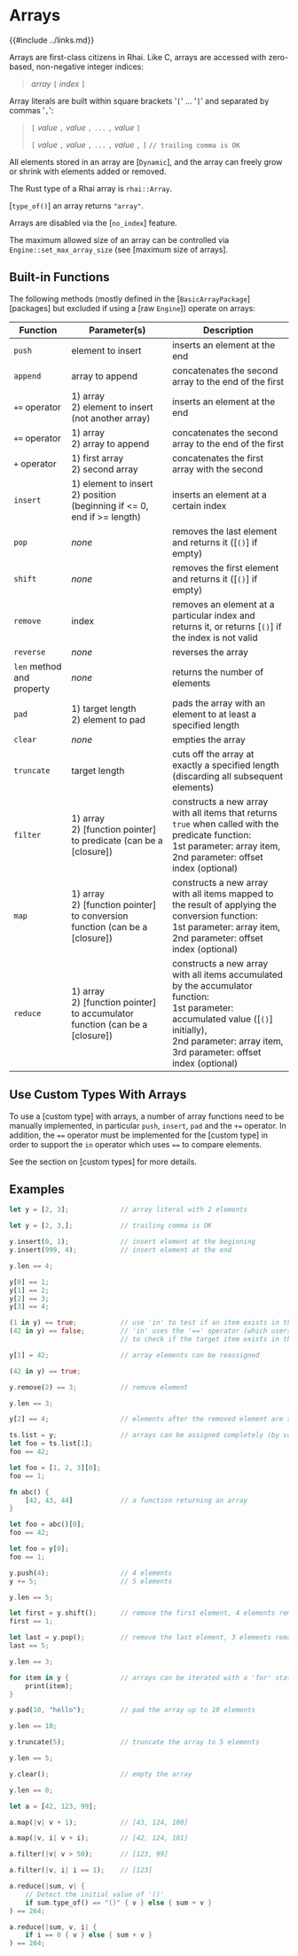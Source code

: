 Arrays
======

{{#include ../links.md}}

Arrays are first-class citizens in Rhai. Like C, arrays are accessed with zero-based, non-negative integer indices:

> _array_ `[` _index_ `]`

Array literals are built within square brackets '`[`' ... '`]`' and separated by commas '`,`':

> `[` _value_ `,` _value_ `,` `...` `,` _value_ `]`
>
> `[` _value_ `,` _value_ `,` `...` `,` _value_ `,` `]`     `// trailing comma is OK`

All elements stored in an array are [`Dynamic`], and the array can freely grow or shrink with elements added or removed.

The Rust type of a Rhai array is `rhai::Array`.

[`type_of()`] an array returns `"array"`.

Arrays are disabled via the [`no_index`] feature.

The maximum allowed size of an array can be controlled via `Engine::set_max_array_size`
(see [maximum size of arrays].


Built-in Functions
-----------------

The following methods (mostly defined in the [`BasicArrayPackage`][packages] but excluded if using a [raw `Engine`]) operate on arrays:

| Function                  | Parameter(s)                                                                    | Description                                                                                                                                                                                                       |
| ------------------------- | ------------------------------------------------------------------------------- | ----------------------------------------------------------------------------------------------------------------------------------------------------------------------------------------------------------------- |
| `push`                    | element to insert                                                               | inserts an element at the end                                                                                                                                                                                     |
| `append`                  | array to append                                                                 | concatenates the second array to the end of the first                                                                                                                                                             |
| `+=` operator             | 1) array<br/>2) element to insert (not another array)                           | inserts an element at the end                                                                                                                                                                                     |
| `+=` operator             | 1) array<br/>2) array to append                                                 | concatenates the second array to the end of the first                                                                                                                                                             |
| `+` operator              | 1) first array<br/>2) second array                                              | concatenates the first array with the second                                                                                                                                                                      |
| `insert`                  | 1) element to insert<br/>2) position (beginning if <= 0, end if >= length)      | inserts an element at a certain index                                                                                                                                                                             |
| `pop`                     | _none_                                                                          | removes the last element and returns it ([`()`] if empty)                                                                                                                                                         |
| `shift`                   | _none_                                                                          | removes the first element and returns it ([`()`] if empty)                                                                                                                                                        |
| `remove`                  | index                                                                           | removes an element at a particular index and returns it, or returns [`()`] if the index is not valid                                                                                                              |
| `reverse`                 | _none_                                                                          | reverses the array                                                                                                                                                                                                |
| `len` method and property | _none_                                                                          | returns the number of elements                                                                                                                                                                                    |
| `pad`                     | 1) target length<br/>2) element to pad                                          | pads the array with an element to at least a specified length                                                                                                                                                     |
| `clear`                   | _none_                                                                          | empties the array                                                                                                                                                                                                 |
| `truncate`                | target length                                                                   | cuts off the array at exactly a specified length (discarding all subsequent elements)                                                                                                                             |
| `filter`                  | 1) array<br/>2) [function pointer] to predicate (can be a [closure])            | constructs a new array with all items that returns `true` when called with the predicate function:<br/>1st parameter: array item,<br/>2nd parameter: offset index (optional)                                      |
| `map`                     | 1) array<br/>2) [function pointer] to conversion function (can be a [closure])  | constructs a new array with all items mapped to the result of applying the conversion function:<br/>1st parameter: array item,<br/>2nd parameter: offset index (optional)                                         |
| `reduce`                  | 1) array<br/>2) [function pointer] to accumulator function (can be a [closure]) | constructs a new array with all items accumulated by the accumulator function:<br/>1st parameter: accumulated value ([`()`] initially),<br/>2nd parameter: array item,<br/>3rd parameter: offset index (optional) |


Use Custom Types With Arrays
---------------------------

To use a [custom type] with arrays, a number of array functions need to be manually implemented,
in particular `push`, `insert`, `pad` and the `+=` operator.  In addition, the `==` operator must be
implemented for the [custom type] in order to support the `in` operator which uses `==` to
compare elements.

See the section on [custom types] for more details.


Examples
--------

```rust
let y = [2, 3];             // array literal with 2 elements

let y = [2, 3,];            // trailing comma is OK

y.insert(0, 1);             // insert element at the beginning
y.insert(999, 4);           // insert element at the end

y.len == 4;

y[0] == 1;
y[1] == 2;
y[2] == 3;
y[3] == 4;

(1 in y) == true;           // use 'in' to test if an item exists in the array
(42 in y) == false;         // 'in' uses the '==' operator (which users can override)
                            // to check if the target item exists in the array

y[1] = 42;                  // array elements can be reassigned

(42 in y) == true;

y.remove(2) == 3;           // remove element

y.len == 3;

y[2] == 4;                  // elements after the removed element are shifted

ts.list = y;                // arrays can be assigned completely (by value copy)
let foo = ts.list[1];
foo == 42;

let foo = [1, 2, 3][0];
foo == 1;

fn abc() {
    [42, 43, 44]            // a function returning an array
}

let foo = abc()[0];
foo == 42;

let foo = y[0];
foo == 1;

y.push(4);                  // 4 elements
y += 5;                     // 5 elements

y.len == 5;

let first = y.shift();      // remove the first element, 4 elements remaining
first == 1;

let last = y.pop();         // remove the last element, 3 elements remaining
last == 5;

y.len == 3;

for item in y {             // arrays can be iterated with a 'for' statement
    print(item);
}

y.pad(10, "hello");         // pad the array up to 10 elements

y.len == 10;

y.truncate(5);              // truncate the array to 5 elements

y.len == 5;

y.clear();                  // empty the array

y.len == 0;

let a = [42, 123, 99];

a.map(|v| v + 1);           // [43, 124, 100]

a.map(|v, i| v + i);        // [42, 124, 101]

a.filter(|v| v > 50);       // [123, 99]

a.filter(|v, i| i == 1);    // [123]

a.reduce(|sum, v| {
    // Detect the initial value of '()'
    if sum.type_of() == "()" { v } else { sum + v }
) == 264;

a.reduce(|sum, v, i| {
    if i == 0 { v } else { sum + v }
) == 264;
```
